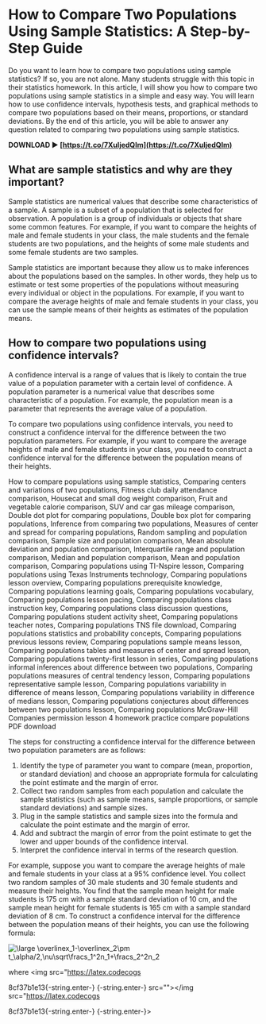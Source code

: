 
 
# How to Compare Two Populations Using Sample Statistics: A Step-by-Step Guide
  
Do you want to learn how to compare two populations using sample statistics? If so, you are not alone. Many students struggle with this topic in their statistics homework. In this article, I will show you how to compare two populations using sample statistics in a simple and easy way. You will learn how to use confidence intervals, hypothesis tests, and graphical methods to compare two populations based on their means, proportions, or standard deviations. By the end of this article, you will be able to answer any question related to comparing two populations using sample statistics.
 
**DOWNLOAD ► [https://t.co/7XuljedQIm](https://t.co/7XuljedQIm)**


  
## What are sample statistics and why are they important?
  
Sample statistics are numerical values that describe some characteristics of a sample. A sample is a subset of a population that is selected for observation. A population is a group of individuals or objects that share some common features. For example, if you want to compare the heights of male and female students in your class, the male students and the female students are two populations, and the heights of some male students and some female students are two samples.
  
Sample statistics are important because they allow us to make inferences about the populations based on the samples. In other words, they help us to estimate or test some properties of the populations without measuring every individual or object in the populations. For example, if you want to compare the average heights of male and female students in your class, you can use the sample means of their heights as estimates of the population means.
  
## How to compare two populations using confidence intervals?
  
A confidence interval is a range of values that is likely to contain the true value of a population parameter with a certain level of confidence. A population parameter is a numerical value that describes some characteristic of a population. For example, the population mean is a parameter that represents the average value of a population.
  
To compare two populations using confidence intervals, you need to construct a confidence interval for the difference between the two population parameters. For example, if you want to compare the average heights of male and female students in your class, you need to construct a confidence interval for the difference between the population means of their heights.
 
How to compare populations using sample statistics,  Comparing centers and variations of two populations,  Fitness club daily attendance comparison,  Housecat and small dog weight comparison,  Fruit and vegetable calorie comparison,  SUV and car gas mileage comparison,  Double dot plot for comparing populations,  Double box plot for comparing populations,  Inference from comparing two populations,  Measures of center and spread for comparing populations,  Random sampling and population comparison,  Sample size and population comparison,  Mean absolute deviation and population comparison,  Interquartile range and population comparison,  Median and population comparison,  Mean and population comparison,  Comparing populations using TI-Nspire lesson,  Comparing populations using Texas Instruments technology,  Comparing populations lesson overview,  Comparing populations prerequisite knowledge,  Comparing populations learning goals,  Comparing populations vocabulary,  Comparing populations lesson pacing,  Comparing populations class instruction key,  Comparing populations class discussion questions,  Comparing populations student activity sheet,  Comparing populations teacher notes,  Comparing populations TNS file download,  Comparing populations statistics and probability concepts,  Comparing populations previous lessons review,  Comparing populations sample means lesson,  Comparing populations tables and measures of center and spread lesson,  Comparing populations twenty-first lesson in series,  Comparing populations informal inferences about difference between two populations,  Comparing populations measures of central tendency lesson,  Comparing populations representative sample lesson,  Comparing populations variability in difference of means lesson,  Comparing populations variability in difference of medians lesson,  Comparing populations conjectures about differences between two populations lesson,  Comparing populations McGraw-Hill Companies permission lesson 4 homework practice compare populations PDF download
  
The steps for constructing a confidence interval for the difference between two population parameters are as follows:
  
1. Identify the type of parameter you want to compare (mean, proportion, or standard deviation) and choose an appropriate formula for calculating the point estimate and the margin of error.
2. Collect two random samples from each population and calculate the sample statistics (such as sample means, sample proportions, or sample standard deviations) and sample sizes.
3. Plug in the sample statistics and sample sizes into the formula and calculate the point estimate and the margin of error.
4. Add and subtract the margin of error from the point estimate to get the lower and upper bounds of the confidence interval.
5. Interpret the confidence interval in terms of the research question.

For example, suppose you want to compare the average heights of male and female students in your class at a 95% confidence level. You collect two random samples of 30 male students and 30 female students and measure their heights. You find that the sample mean height for male students is 175 cm with a sample standard deviation of 10 cm, and the sample mean height for female students is 165 cm with a sample standard deviation of 8 cm. To construct a confidence interval for the difference between the population means of their heights, you can use the following formula:
  
![](https://latex.codecogs.com/png.latex?\dpi150&space;\large&space;\overlinex_1-\overlinex_2\pm&space;t_\alpha/2,\nu\sqrt\fracs_1^2n_1&plus;\fracs_2^2n_2 "\large \overlinex_1-\overlinex_2\pm t_\alpha/2,\nu\sqrt\fracs_1^2n_1+\fracs_2^2n_2")
  
where <img src="https://latex.codecogs</p> 8cf37b1e13{-string.enter-}
{-string.enter-} src=""></img src="https://latex.codecogs</p> 8cf37b1e13{-string.enter-}
{-string.enter-}>